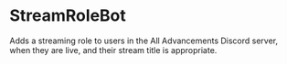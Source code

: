 # StreamRoleBot

Adds a streaming role to users in the All Advancements Discord server, when they are live, and their stream title is appropriate.
